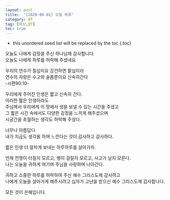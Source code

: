 ```yaml
---
layout: post
title:  "[2020-06-01] 오늘 하루"
category: QT
tag: [묵상,QT]
toc: true
---
```

* this unordered seed list will be replaced by the toc
{:toc}

오늘도 나에게 감정을 주신 하나님께 감사합니다.<br/>
오늘도 나에게 하루를 허락해 주셨네요

우리의 연수가 칠십이요 강건하면 팔십이라<br/>
연수의 자랑은 수고와 슬픔뿐이요 신속히간다<br/>
-시편90:10-

우리에게 주어진 인생은 짧고 신속히 간다.<br/>
이러한 짧은 인생이라도 <br/>
주님께서 우리에게 이 땅에서 생을 보낼 수 있는 시간을 주셨고<br/>
그 짧은 시간 속에서도 다양한 감정을 느끼게 해주셨으며 <br/>시공간을 초월하는 생각도 허락해 주셨다.

너무나 아름답다.<br/>
내가 지금도 생각을 하며 느낀다는 것이 감사하고 감사하다.<br/>

짧은 인생 더 알차게 보내는 하루하루를 살아가자.<br/>

언제 전쟁이 터질지 모르고, 병이 걸릴지 모르고, 사고가 날지 모른다.<br/>
나는 오늘을 귀하게 여기며
주님을 사랑하며 나아간다.

귀하고 소중한 하루를 허락하여 주신 
예수 그리스도께 감사하고<br/>
나에게 오늘을 살아가게 해주시려고
십자가 고난을 받으신
예수 그리스도께 감사합니다.

모든 것이 은혜입니다.